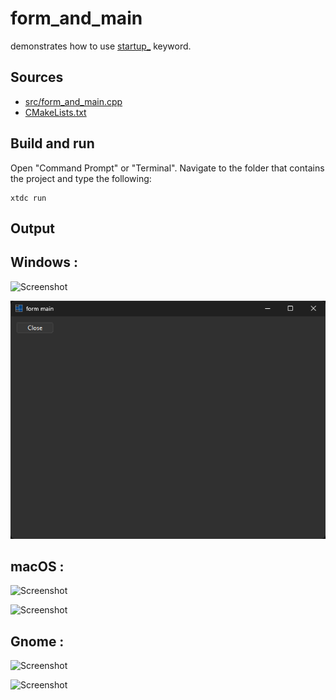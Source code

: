 # form_and_main

demonstrates how to use [startup_](https://gammasoft71.github.io/xtd/reference_guides/latest/group__keywords.html#gac9b8e6f22fb2fdc1bb915ee01aef848c) keyword.

## Sources

* [src/form_and_main.cpp](src/form_and_main.cpp)
* [CMakeLists.txt](CMakeLists.txt)

## Build and run

Open "Command Prompt" or "Terminal". Navigate to the folder that contains the project and type the following:

```shell
xtdc run
```

## Output

## Windows :

![Screenshot](../../../../docs/pictures/examples/form_and_main_w.png)

![Screenshot](../../../../docs/pictures/examples/form_and_main_wd.png)

## macOS :

![Screenshot](../../../../docs/pictures/examples/form_and_main_m.png)

![Screenshot](../../../../docs/pictures/examples/form_and_main_md.png)

## Gnome :

![Screenshot](../../../../docs/pictures/examples/form_and_main_g.png)

![Screenshot](../../../../docs/pictures/examples/form_and_main_gd.png)
